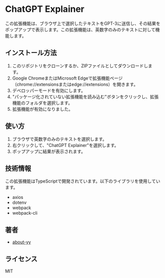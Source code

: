 # ChatGPT Explainer

この拡張機能は、ブラウザ上で選択したテキストをGPT-3に送信し、その結果をポップアップで表示します。この拡張機能は、英数字のみのテキストに対して機能します。

## インストール方法

1. このリポジトリをクローンするか、ZIPファイルとしてダウンロードします。
2. Google ChromeまたはMicrosoft Edgeで拡張機能ページ（chrome://extensionsまたはedge://extensions）を開きます。
3. デベロッパーモードを有効にします。
4. "パッケージ化されていない拡張機能を読み込む"ボタンをクリックし、拡張機能のフォルダを選択します。
5. 拡張機能が有効になりました。

## 使い方

1. ブラウザで英数字のみのテキストを選択します。
2. 右クリックして、"ChatGPT Explainer"を選択します。
3. ポップアップに結果が表示されます。

## 技術情報

この拡張機能はTypeScriptで開発されています。以下のライブラリを使用しています。

- axios
- dotenv
- webpack
- webpack-cli

## 著者

- [about-yy](https://github.com/about-yy)

## ライセンス

MIT

